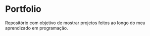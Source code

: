 # Portfolio
Repositório com objetivo de mostrar projetos feitos ao longo do meu aprendizado em programação.
